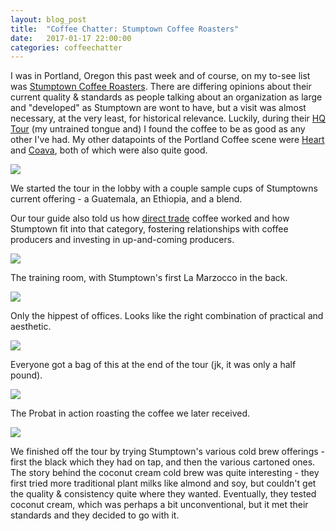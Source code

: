```yaml
---
layout: blog_post
title:  "Coffee Chatter: Stumptown Coffee Roasters"
date:   2017-01-17 22:00:00
categories: coffeechatter
---
```


I was in Portland, Oregon this past week and of course, on my to-see list was [Stumptown Coffee Roasters](stumptowncoffee.com). There are differing opinions about their current quality & standards as people talking about an organization as large and "developed" as Stumptown are wont to have, but a visit was almost necessary, at the very least, for historical relevance. Luckily, during their [HQ Tour](https://www.stumptowncoffee.com/locations/portland/annex) (my untrained tongue and) I found the coffee to be as good as any other I've had. My other datapoints of the Portland Coffee scene were [Heart](heartroasters.com) and [Coava](coavacoffee.com), both of which were also quite good.

![][Stumptown-1]

We started the tour in the lobby with a couple sample cups of Stumptowns current offering - a Guatemala, an Ethiopia, and a blend.

Our tour guide also told us how [direct trade](https://en.wikipedia.org/wiki/Direct_trade) coffee worked and how Stumptown fit into that category, fostering relationships with coffee producers and investing in up-and-coming producers.

![][Stumptown-2]

The training room, with Stumptown's first La Marzocco in the back.

![][Stumptown-3]

Only the hippest of offices. Looks like the right combination of practical and aesthetic.

![][Stumptown-4]

Everyone got a bag of this at the end of the tour (jk, it was only a half pound).

![][Stumptown-5]

The Probat in action roasting the coffee we later received.

![][Stumptown-6]

We finished off the tour by trying Stumptown's various cold brew offerings - first the black which they had on tap, and then the various cartoned ones. The story behind the coconut cream cold brew was quite interesting - they first tried more traditional plant milks like almond and soy, but couldn't get the quality & consistency quite where they wanted. Eventually, they tested coconut cream, which was perhaps a bit unconventional, but it met their standards and they decided to go with it.

[Stumptown-1]: https://raw.githubusercontent.com/echiou/echiou.github.io-images/master/Coffee-Chatter/Coffee-Chatter-Stumptown/1.jpg
[Stumptown-2]: https://raw.githubusercontent.com/echiou/echiou.github.io-images/master/Coffee-Chatter/Coffee-Chatter-Stumptown/2.jpg
[Stumptown-3]: https://raw.githubusercontent.com/echiou/echiou.github.io-images/master/Coffee-Chatter/Coffee-Chatter-Stumptown/3.jpg
[Stumptown-4]: https://raw.githubusercontent.com/echiou/echiou.github.io-images/master/Coffee-Chatter/Coffee-Chatter-Stumptown/4.jpg
[Stumptown-5]: https://raw.githubusercontent.com/echiou/echiou.github.io-images/master/Coffee-Chatter/Coffee-Chatter-Stumptown/5.jpg
[Stumptown-6]: https://raw.githubusercontent.com/echiou/echiou.github.io-images/master/Coffee-Chatter/Coffee-Chatter-Stumptown/6.jpg
